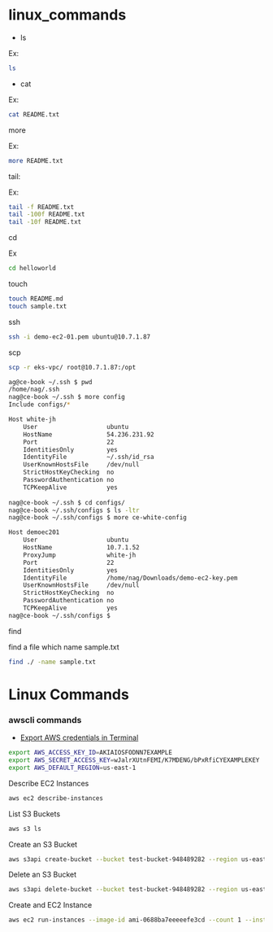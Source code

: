 # linux_commands

* ls 

Ex:
```bash
ls
```


* cat

Ex: 

```bash
cat README.txt 
```


more 

Ex: 
```bash
more README.txt 
```

tail:

Ex: 
```bash
tail -f README.txt
tail -100f README.txt
tail -10f README.txt 
```

cd

Ex
```bash
cd helloworld
```

touch

```bash
touch README.md
touch sample.txt

```
ssh 
```bash
ssh -i demo-ec2-01.pem ubuntu@10.7.1.87
```

scp 

```bash
scp -r eks-vpc/ root@10.7.1.87:/opt
```
```bash
ag@ce-book ~/.ssh $ pwd
/home/nag/.ssh
nag@ce-book ~/.ssh $ more config
Include configs/*

Host white-jh
    User                   ubuntu 
    HostName               54.236.231.92
    Port                   22
    IdentitiesOnly         yes
    IdentityFile           ~/.ssh/id_rsa
    UserKnownHostsFile     /dev/null
    StrictHostKeyChecking  no
    PasswordAuthentication no
    TCPKeepAlive           yes
    
nag@ce-book ~/.ssh $ cd configs/
nag@ce-book ~/.ssh/configs $ ls -ltr
nag@ce-book ~/.ssh/configs $ more ce-white-config 

Host demoec201
    User                   ubuntu
    HostName               10.7.1.52
    ProxyJump              white-jh
    Port                   22
    IdentitiesOnly         yes
    IdentityFile           /home/nag/Downloads/demo-ec2-key.pem
    UserKnownHostsFile     /dev/null
    StrictHostKeyChecking  no
    PasswordAuthentication no
    TCPKeepAlive           yes
nag@ce-book ~/.ssh/configs $ 
```


find

find a file which name sample.txt

```bash
find ./ -name sample.txt
```

# Linux Commands

### awscli commands

* [Export AWS credentials in Terminal](https://github.com/ynraju4/cka-concepts/blob/master/docs/Application-Lifecycle-Management.md)


```bash
export AWS_ACCESS_KEY_ID=AKIAIOSFODNN7EXAMPLE
export AWS_SECRET_ACCESS_KEY=wJalrXUtnFEMI/K7MDENG/bPxRfiCYEXAMPLEKEY
export AWS_DEFAULT_REGION=us-east-1
```

Describe EC2 Instances
```bash
aws ec2 describe-instances
```
List S3 Buckets
```bash
aws s3 ls
```
Create an S3 Bucket

```bash
aws s3api create-bucket --bucket test-bucket-948489282 --region us-east-1
```
Delete an S3 Bucket
```bash
aws s3api delete-bucket --bucket test-bucket-948489282 --region us-east-1
```
Create and EC2 Instance
```bash
aws ec2 run-instances --image-id ami-0688ba7eeeeefe3cd --count 1 --instance-type t2.micro --key-name test-ec2 
```
